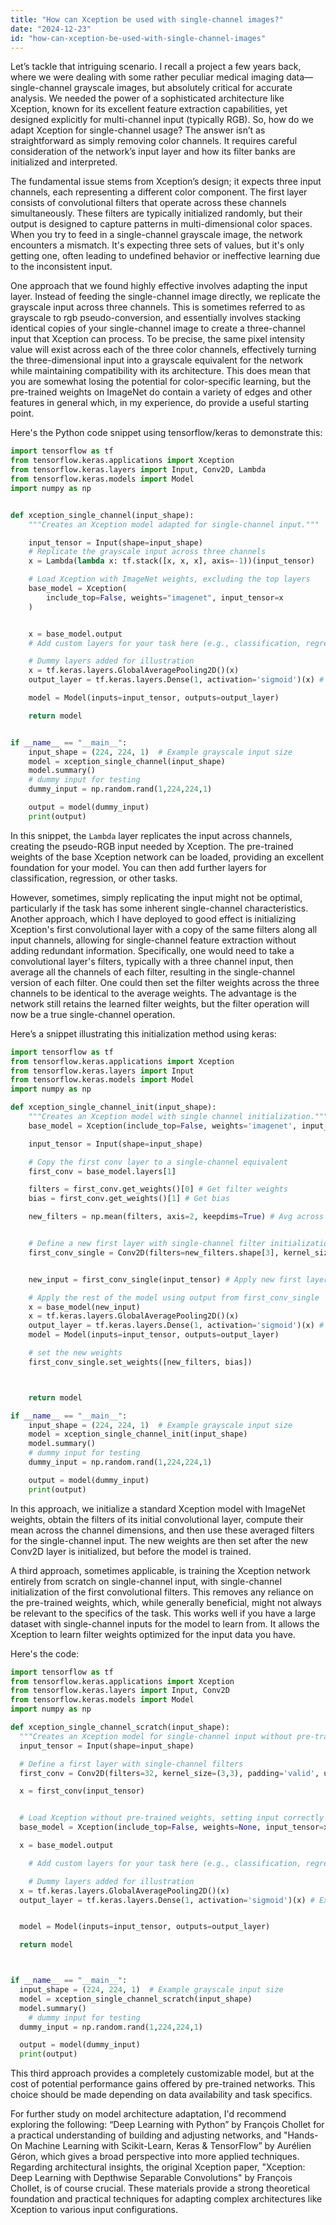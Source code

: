 ```yaml
---
title: "How can Xception be used with single-channel images?"
date: "2024-12-23"
id: "how-can-xception-be-used-with-single-channel-images"
---
```


Let’s tackle that intriguing scenario. I recall a project a few years back, where we were dealing with some rather peculiar medical imaging data—single-channel grayscale images, but absolutely critical for accurate analysis. We needed the power of a sophisticated architecture like Xception, known for its excellent feature extraction capabilities, yet designed explicitly for multi-channel input (typically RGB). So, how do we adapt Xception for single-channel usage? The answer isn’t as straightforward as simply removing color channels. It requires careful consideration of the network’s input layer and how its filter banks are initialized and interpreted.

The fundamental issue stems from Xception’s design; it expects three input channels, each representing a different color component. The first layer consists of convolutional filters that operate across these channels simultaneously. These filters are typically initialized randomly, but their output is designed to capture patterns in multi-dimensional color spaces. When you try to feed in a single-channel grayscale image, the network encounters a mismatch. It's expecting three sets of values, but it's only getting one, often leading to undefined behavior or ineffective learning due to the inconsistent input.

One approach that we found highly effective involves adapting the input layer. Instead of feeding the single-channel image directly, we replicate the grayscale input across three channels. This is sometimes referred to as grayscale to rgb pseudo-conversion, and essentially involves stacking identical copies of your single-channel image to create a three-channel input that Xception can process. To be precise, the same pixel intensity value will exist across each of the three color channels, effectively turning the three-dimensional input into a grayscale equivalent for the network while maintaining compatibility with its architecture. This does mean that you are somewhat losing the potential for color-specific learning, but the pre-trained weights on ImageNet do contain a variety of edges and other features in general which, in my experience, do provide a useful starting point.

Here's the Python code snippet using tensorflow/keras to demonstrate this:

```python
import tensorflow as tf
from tensorflow.keras.applications import Xception
from tensorflow.keras.layers import Input, Conv2D, Lambda
from tensorflow.keras.models import Model
import numpy as np


def xception_single_channel(input_shape):
    """Creates an Xception model adapted for single-channel input."""

    input_tensor = Input(shape=input_shape)
    # Replicate the grayscale input across three channels
    x = Lambda(lambda x: tf.stack([x, x, x], axis=-1))(input_tensor)

    # Load Xception with ImageNet weights, excluding the top layers
    base_model = Xception(
        include_top=False, weights="imagenet", input_tensor=x
    )


    x = base_model.output
    # Add custom layers for your task here (e.g., classification, regression)

    # Dummy layers added for illustration
    x = tf.keras.layers.GlobalAveragePooling2D()(x)
    output_layer = tf.keras.layers.Dense(1, activation='sigmoid')(x) # Example output

    model = Model(inputs=input_tensor, outputs=output_layer)

    return model


if __name__ == "__main__":
    input_shape = (224, 224, 1)  # Example grayscale input size
    model = xception_single_channel(input_shape)
    model.summary()
    # dummy input for testing
    dummy_input = np.random.rand(1,224,224,1)

    output = model(dummy_input)
    print(output)

```

In this snippet, the `Lambda` layer replicates the input across channels, creating the pseudo-RGB input needed by Xception. The pre-trained weights of the base Xception network can be loaded, providing an excellent foundation for your model. You can then add further layers for classification, regression, or other tasks.

However, sometimes, simply replicating the input might not be optimal, particularly if the task has some inherent single-channel characteristics. Another approach, which I have deployed to good effect is initializing Xception's first convolutional layer with a copy of the same filters along all input channels, allowing for single-channel feature extraction without adding redundant information. Specifically, one would need to take a convolutional layer's filters, typically with a three channel input, then average all the channels of each filter, resulting in the single-channel version of each filter. One could then set the filter weights across the three channels to be identical to the average weights. The advantage is the network still retains the learned filter weights, but the filter operation will now be a true single-channel operation.

Here’s a snippet illustrating this initialization method using keras:

```python
import tensorflow as tf
from tensorflow.keras.applications import Xception
from tensorflow.keras.layers import Input
from tensorflow.keras.models import Model
import numpy as np

def xception_single_channel_init(input_shape):
    """Creates an Xception model with single channel initialization."""
    base_model = Xception(include_top=False, weights='imagenet', input_shape=(input_shape[0], input_shape[1], 3))

    input_tensor = Input(shape=input_shape)

    # Copy the first conv layer to a single-channel equivalent
    first_conv = base_model.layers[1]

    filters = first_conv.get_weights()[0] # Get filter weights
    bias = first_conv.get_weights()[1] # Get bias

    new_filters = np.mean(filters, axis=2, keepdims=True) # Avg across channels


    # Define a new first layer with single-channel filter initialization
    first_conv_single = Conv2D(filters=new_filters.shape[3], kernel_size=new_filters.shape[0], padding='valid', use_bias=True, activation=first_conv.activation, kernel_initializer='zeros', bias_initializer='zeros')


    new_input = first_conv_single(input_tensor) # Apply new first layer

    # Apply the rest of the model using output from first_conv_single
    x = base_model(new_input)
    x = tf.keras.layers.GlobalAveragePooling2D()(x)
    output_layer = tf.keras.layers.Dense(1, activation='sigmoid')(x) # Example output
    model = Model(inputs=input_tensor, outputs=output_layer)

    # set the new weights
    first_conv_single.set_weights([new_filters, bias])



    return model

if __name__ == "__main__":
    input_shape = (224, 224, 1)  # Example grayscale input size
    model = xception_single_channel_init(input_shape)
    model.summary()
    # dummy input for testing
    dummy_input = np.random.rand(1,224,224,1)

    output = model(dummy_input)
    print(output)

```

In this approach, we initialize a standard Xception model with ImageNet weights, obtain the filters of its initial convolutional layer, compute their mean across the channel dimensions, and then use these averaged filters for the single-channel input. The new weights are then set after the new Conv2D layer is initialized, but before the model is trained.

A third approach, sometimes applicable, is training the Xception network entirely from scratch on single-channel input, with single-channel initialization of the first convolutional filters. This removes any reliance on the pre-trained weights, which, while generally beneficial, might not always be relevant to the specifics of the task. This works well if you have a large dataset with single-channel inputs for the model to learn from. It allows the Xception to learn filter weights optimized for the input data you have.

Here's the code:

```python
import tensorflow as tf
from tensorflow.keras.applications import Xception
from tensorflow.keras.layers import Input, Conv2D
from tensorflow.keras.models import Model
import numpy as np

def xception_single_channel_scratch(input_shape):
  """Creates an Xception model for single-channel input without pre-trained weights."""
  input_tensor = Input(shape=input_shape)

  # Define a first layer with single-channel filters
  first_conv = Conv2D(filters=32, kernel_size=(3,3), padding='valid', use_bias=True, activation='relu', kernel_initializer='glorot_uniform', input_shape=input_shape)

  x = first_conv(input_tensor)


  # Load Xception without pre-trained weights, setting input correctly
  base_model = Xception(include_top=False, weights=None, input_tensor=x)

  x = base_model.output

    # Add custom layers for your task here (e.g., classification, regression)

    # Dummy layers added for illustration
  x = tf.keras.layers.GlobalAveragePooling2D()(x)
  output_layer = tf.keras.layers.Dense(1, activation='sigmoid')(x) # Example output


  model = Model(inputs=input_tensor, outputs=output_layer)

  return model



if __name__ == "__main__":
  input_shape = (224, 224, 1)  # Example grayscale input size
  model = xception_single_channel_scratch(input_shape)
  model.summary()
    # dummy input for testing
  dummy_input = np.random.rand(1,224,224,1)

  output = model(dummy_input)
  print(output)
```

This third approach provides a completely customizable model, but at the cost of potential performance gains offered by pre-trained networks. This choice should be made depending on data availability and task specifics.

For further study on model architecture adaptation, I'd recommend exploring the following: “Deep Learning with Python” by François Chollet for a practical understanding of building and adjusting networks, and "Hands-On Machine Learning with Scikit-Learn, Keras & TensorFlow” by Aurélien Géron, which gives a broad perspective into more applied techniques. Regarding architectural insights, the original Xception paper, "Xception: Deep Learning with Depthwise Separable Convolutions" by François Chollet, is of course crucial. These materials provide a strong theoretical foundation and practical techniques for adapting complex architectures like Xception to various input configurations.
